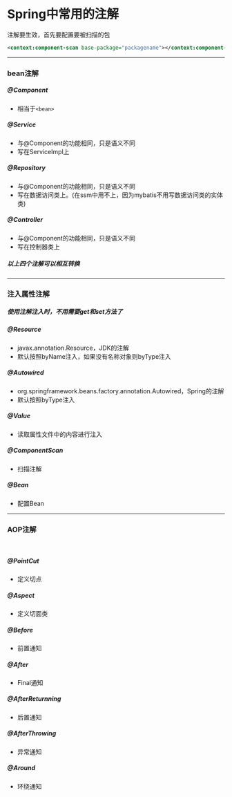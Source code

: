 # Spring中常用的注解

注解要生效，首先要配置要被扫描的包

```xml
<context:component-scan base-package="packagename"></context:component-scan>
```



---

### bean注解

##### @Component

- 相当于`<bean>`

##### @Service

- 与@Component的功能相同，只是语义不同
- 写在ServiceImpl上

##### @Repository

- 与@Component的功能相同，只是语义不同
- 写在数据访问类上。(在ssm中用不上，因为mybatis不用写数据访问类的实体类)

##### @Controller

- 与@Component的功能相同，只是语义不同
- 写在控制器类上



##### 以上四个注解可以相互转换



---

### 注入属性注解

##### 使用注解注入时，不用需要get和set方法了



##### @Resource

- javax.annotation.Resource，JDK的注解
- 默认按照byName注入，如果没有名称对象则byType注入

##### @Autowired

- org.springframework.beans.factory.annotation.Autowired，Spring的注解
- 默认按照byType注入



##### @Value

- 读取属性文件中的内容进行注入

##### @ComponentScan

- 扫描注解

##### @Bean

- 配置Bean

---

### AOP注解

​                                                                                                                                                                                                                                                                                                                                                                                                                                                                                                                                                                                                                                                                                                                                                                                                                                                                                                                                                   

##### @PointCut

- 定义切点

##### @Aspect

- 定义切面类

##### @Before

- 前置通知

##### @After

- Final通知

##### @AfterReturnning

- 后置通知

##### @AfterThrowing

- 异常通知

##### @Around

- 环绕通知

